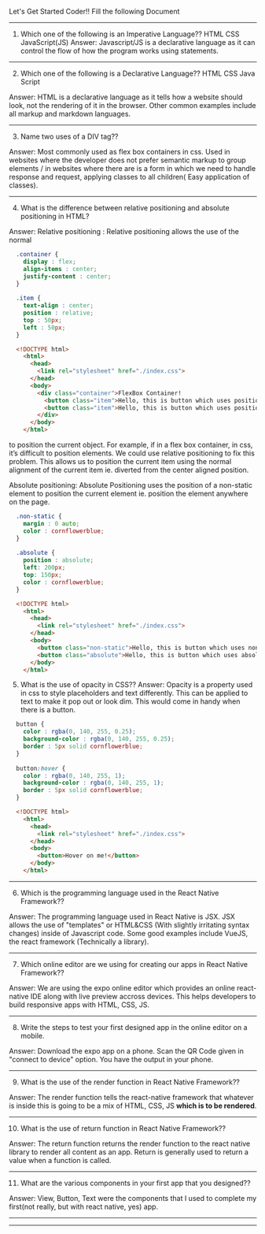 Let's Get Started Coder!!
Fill the following Document
____________________________________________________

1. Which one of the following is an Imperative Language??
HTML
CSS
JavaScript(JS)
Answer:
Javascript/JS is a declarative language as it can control the flow of how the program works using statements.
____________________________________________________

2. Which one of the following is a Declarative Language??
HTML
CSS
Java Script

Answer:
HTML is a declarative language as it tells how a website should look, not the rendering of it in the browser. Other common examples include all markup and markdown languages.
____________________________________________________

3. Name two uses of a DIV tag??

Answer:
Most commonly used as flex box containers in css.
Used in websites where the developer does not prefer semantic markup to group elements / in websites where there are is a form in which we need to handle response and request, applying classes to all children( Easy application of classes).
____________________________________________________

4. What is the difference between relative positioning and absolute positioning in HTML?

Answer:
Relative positioning :
Relative positioning allows the use of the normal
``` css
  .container {
    display : flex;
    align-items : center;
    justify-content : center;
  }
  
  .item {
    text-align : center;
    position : relative;
    top : 50px;
    left : 50px;
  }
```

```html 
  <!DOCTYPE html>
    <html>
      <head>
        <link rel="stylesheet" href="./index.css">
      </head>
      <body>
        <div class="container">FlexBox Container!
          <button class="item">Hello, this is button which uses positioning.</button>
          <button class="item">Hello, this is button which uses positioning.</button>
        </div>
      </body>
    </html>
```
to position the current object. For example, if in a flex box container, in css, it’s difficult to position elements. We could use relative positioning to fix this problem. This allows us to position the current item using the normal alignment of the current item ie. diverted from the center aligned position.

Absolute positioning:
Absolute Positioning uses the position of a non-static element to position the current element ie. position the element anywhere on the page.
```css 
  .non-static {
    margin : 0 auto;
    color : cornflowerblue;
  }
  
  .absolute {
    position : absolute;
    left: 200px;
    top: 150px;
    color : cornflowerblue;
  }
```

```html 
  <!DOCTYPE html>
    <html>
      <head>
        <link rel="stylesheet" href="./index.css">
      </head>
      <body>
        <button class="non-static">Hello, this is button which uses non static positioning.</button>
        <button class="absolute">Hello, this is button which uses absolute positioning.</button>
      </body>
    </html>
```

5. What is the use of opacity in CSS??
Answer:
Opacity is a property used in css to style placeholders and text differently.
This can be applied to text to make it pop out or look dim.
This would come in handy when there is a button.
```css 
  button {
    color : rgba(0, 140, 255, 0.25);
    background-color : rgba(0, 140, 255, 0.25);
    border : 5px solid cornflowerblue;
  }
  
  button:hover {
    color : rgba(0, 140, 255, 1);
    background-color : rgba(0, 140, 255, 1);
    border : 5px solid cornflowerblue;
  }
```

```html
  <!DOCTYPE html>
    <html>
      <head>
        <link rel="stylesheet" href="./index.css">
      </head>
      <body>
        <button>Hover on me!</button>
      </body>
    </html>
```
____________________________________________________

6. Which is the programming language used in the React Native Framework??

Answer:
The programming language used in React Native is JSX.
JSX allows the use of "templates" or HTML&CSS (With slightly irritating syntax changes)
inside of Javascript code. Some good examples include VueJS, the react framework (Technically a library).
____________________________________________________

7. Which online editor are we using for creating our apps in React Native Framework??

Answer:
We are using the expo online editor which provides an online react-native IDE along with live preview accross devices.
This helps developers to build responsive apps with HTML, CSS, JS.
____________________________________________________

8. Write the steps to test your first designed app in the online editor on a mobile.

Answer:
Download the expo app on a phone.
Scan the QR Code given in "connect to device" option.
You have the output in your phone.
____________________________________________________

9. What is the use of the render function in React Native Framework??

Answer:
The render function tells the react-native framework that whatever is inside this is going to be a mix of HTML, CSS, JS **which is to be rendered**.
____________________________________________________


10. What is the use of return function  in React Native Framework??

Answer:
The return function returns the render function to the react native library to render all content as an app. Return is generally used to return a value when a function is called.
____________________________________________________

11. What are the various components in your first app that you designed??

Answer:
View, Button, Text were the components that I used to complete my first(not really, but with react native, yes) app.
____________________________________________________
****************************************************
